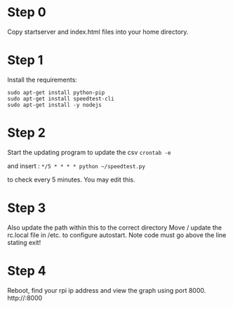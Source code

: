 # Step 0 
Copy startserver and index.html files into your home directory.

# Step 1
Install the requirements:
```
sudo apt-get install python-pip
sudo apt-get install speedtest-cli
sudo apt-get install -y nodejs

```

# Step 2
Start the updating program to update the csv
`crontab -e` 

and insert :
`*/5 * * * * python ~/speedtest.py`

to check every 5 minutes. You may edit this.


# Step 3 
Also update the path within this to the correct directory
Move / update the rc.local file in /etc. to configure autostart. Note code must go above the line stating exit!


# Step 4
Reboot, find your rpi ip address and view the graph using port 8000.
http://<your ip>:8000



